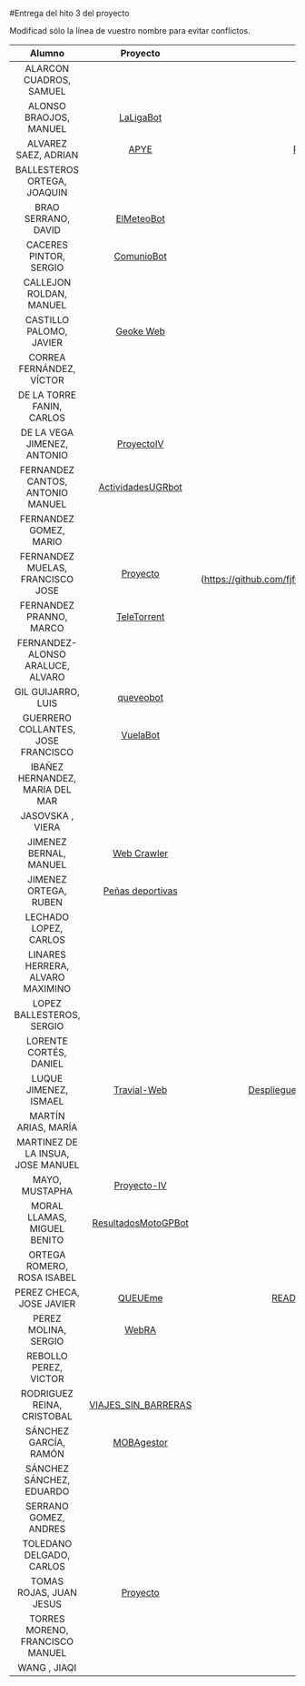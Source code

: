 #Entrega del hito 3 del proyecto

Modificad sólo la línea de vuestro nombre para evitar conflictos.


| Alumno  | Proyecto  | Entrega  | Actualización |
|:-:|:-:|:-:|:-:|
| ALARCON CUADROS, SAMUEL | | | |
| ALONSO BRAOJOS, MANUEL |[LaLigaBot](https://github.com/manuelalonsobraojos/proyectoIV) |[README](https://github.com/manuelalonsobraojos/proyectoIV/blob/master/README.md) | [Corrección](https://github.com/manuelalonsobraojos/proyectoIV/issues/20)|
| ALVAREZ SAEZ, ADRIAN |[APYE](https://github.com/adalsa91/APYE)|[README](https://github.com/adalsa91/APYE/blob/master/README.md) / [Documentación](https://adalsa91.github.io/APYE/) / [Hito 3](https://github.com/adalsa91/APYE/blob/documentacion/Hito3.md)||
| BALLESTEROS ORTEGA, JOAQUIN | | | |
| BRAO SERRANO, DAVID | [ElMeteoBot](https://github.com/dabrase/proyectoIV)| [README](https://github.com/dabrase/proyectoIV/blob/master/README.md) [DESPLIEGUE](https://telegram.me/ElMeteoBot)| |
| CACERES PINTOR, SERGIO |[ComunioBot](https://github.com/sergiocaceres/IV) |[README](https://github.com/sergiocaceres/IV/blob/master/README.md) | |
| CALLEJON ROLDAN, MANUEL | | | |
| CASTILLO PALOMO, JAVIER | [Geoke Web](https://github.com/makelele29/Geoke-Web)| [Documentación](https://makelele29.github.io/Geoke-Web/#hito-3) | |
| CORREA FERNÁNDEZ, VÍCTOR | | | |
| DE LA TORRE FANIN, CARLOS | | | |
| DE LA VEGA JIMENEZ, ANTONIO |[ProyectoIV](https://github.com/antoniovj1/infraestructura_virtual_ugr) | [WIKI](https://github.com/antoniovj1/infraestructura_virtual_ugr/wiki/Hito-3)|[README](https://github.com/antoniovj1/infraestructura_virtual_ugr/blob/master/README.md) [Despliegue](https://infraestructuravirtual.herokuapp.com/) |
| FERNANDEZ CANTOS, ANTONIO MANUEL |[ActividadesUGRbot](https://github.com/Antkk10/BotTelegramInfoActividadesUGR) |[README](https://github.com/Antkk10/BotTelegramInfoActividadesUGR/blob/master/README.md) | [Actualización](https://github.com/Antkk10/BotTelegramInfoActividadesUGR/blob/master/README.md)|
| FERNANDEZ GOMEZ, MARIO | | | |
| FERNANDEZ MUELAS, FRANCISCO JOSE |[Proyecto](https://github.com/fjfernandez93/ProyectoIV)| [Documentacion del proyecto] (https://github.com/fjfernandez93/ProyectoIV/blob/documentacion/hito3.md) | [Actualizacion](https://github.com/fjfernandez93/EjerciciosIV/blob/master/otros/actualizacionhito3.md)|
| FERNANDEZ PRANNO, MARCO | [TeleTorrent](https://github.com/MarFerPra/teletorrent) | [Documentacion](https://github.com/MarFerPra/teletorrent/blob/master/README.md) | |
| FERNANDEZ-ALONSO ARALUCE, ALVARO | | | |
| GIL GUIJARRO, LUIS | [queveobot](https://github.com/LuisGi93/proyectoIV2016-2017)| [Documentación](https://github.com/LuisGi93/proyectoIV2016-2017/blob/hito2/README.md)| |
| GUERRERO COLLANTES, JOSE FRANCISCO | [VuelaBot](https://github.com/jfranguerrero/IV) | [README](https://github.com/jfranguerrero/IV/blob/master/README.md) [DESPLIEGUE](https://telegram.me/vuelaBot) | |
| IBAÑEZ HERNANDEZ, MARIA DEL MAR | | | |
| JASOVSKA , VIERA | | | |
| JIMENEZ BERNAL, MANUEL | [Web Crawler](https://github.com/manuasir/ProyectoIV)| [README](https://github.com/manuasir/ProyectoIV/blob/master/README.md)| [README](https://github.com/manuasir/ProyectoIV/blob/master/README.md), [documentación](https://github.com/manuasir/ProyectoIV/blob/docs/README.md) y [despliegue](https://ivwebcrawler.herokuapp.com/) |
| JIMENEZ ORTEGA, RUBEN | [Peñas deportivas](https://github.com/rubenjo7/IV) | [README](https://github.com/rubenjo7/IV/blob/master/README.md) | |
| LECHADO LOPEZ, CARLOS | | | | |
| LINARES HERRERA, ALVARO MAXIMINO | | | |
| LOPEZ BALLESTEROS, SERGIO | | | |
| LORENTE CORTÉS, DANIEL | | | |
| LUQUE JIMENEZ, ISMAEL | [Travial-Web](https://github.com/isma94/Travial-Web/) | [Despliegue](https://travial-web.herokuapp.com/) / [Documentación](https://github.com/isma94/Travial-Web/blob/doc/documentacion/3_desplieguePaaS.md) / [Milestone](https://github.com/isma94/Travial-Web/milestone/4?closed=1) / [Ejercicios T3](https://github.com/isma94/IV-ejercicios/blob/master/tema3/tema3.md) | [Corrección](https://github.com/isma94/Travial-Web/issues/13) |
| MARTÍN ARIAS, MARÍA | | | |
| MARTINEZ DE LA INSUA, JOSE MANUEL | | | |
| MAYO, MUSTAPHA | [Proyecto-IV](https://github.com/Mustapha90/IV16-17) | [README](https://github.com/Mustapha90/IV16-17/blob/master/README.md) | |
| MORAL LLAMAS, MIGUEL BENITO | [ResultadosMotoGPBot](https://github.com/Miguelmoral/IV) | [README](https://github.com/Miguelmoral/IV/blob/master/README.md) | |
| ORTEGA ROMERO, ROSA ISABEL | | | |
| PEREZ CHECA, JOSE JAVIER |[QUEUEme](https://github.com/josejapch/proyectoIV1617) |[README](https://github.com/josejapch/proyectoIV1617/blob/master/README.md), [documentación extra](https://github.com/josejapch/documentacion-Proyecto-IV/blob/master/hito3.md) y [despliegue](https://queueme.herokuapp.com/)| |
| PEREZ MOLINA, SERGIO |[WebRA](https://github.com/Sergiopopoulos/IV-perezmolinasergio) |[README](https://github.com/Sergiopopoulos/IV-perezmolinasergio/blob/master/README.md) | |
| REBOLLO PEREZ, VICTOR | | | |
| RODRIGUEZ REINA, CRISTOBAL | [VIAJES_SIN_BARRERAS](https://github.com/cr13/VIAJES_SIN_BARRERAS)| [Documentación](https://cr13.github.io/VIAJES_SIN_BARRERAS/#hito-3) y [despliegue](https://viajessinbarreras.herokuapp.com/) | |
| SÁNCHEZ GARCÍA, RAMÓN | [MOBAgestor](https://github.com/Chentaco/Proyecto-IV) | [README](https://github.com/Chentaco/Proyecto-IV/blob/master/README.md). [DESPLIEGUE](https://mobagestor.herokuapp.com/match/teams/) | |
| SÁNCHEZ SÁNCHEZ, EDUARDO | | | |
| SERRANO GOMEZ, ANDRES | | | |
| TOLEDANO DELGADO, CARLOS | | | |
| TOMAS ROJAS, JUAN JESUS | [Proyecto](https://github.com/juanjetomas/ProyectoIV) | [Documentación del proyecto](https://github.com/juanjetomas/ProyectoIV/blob/master/README.md) | [Actualización](https://github.com/juanjetomas/ProyectoIV/blob/documentacion/ActualizacionHito3.md) |
| TORRES MORENO, FRANCISCO MANUEL | | | |
| WANG , JIAQI | | | |
